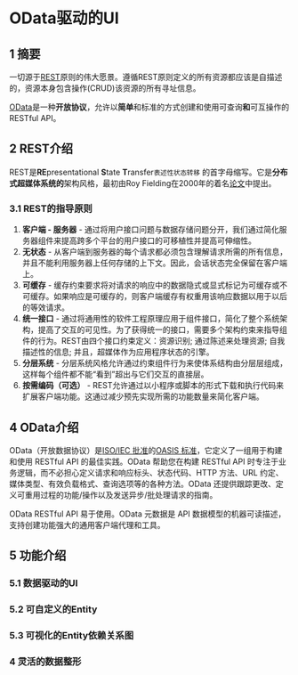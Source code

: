 # OData驱动的UI
## 1 摘要
一切源于[REST](https://www.ics.uci.edu/~fielding/pubs/dissertation/rest_arch_style.htm)原则的伟大愿景。遵循REST原则定义的所有资源都应该是自描述的，资源本身包含操作(CRUD)该资源的所有寻址信息。

[OData](https://www.odata.org/)是一种**开放协议**，允许以**简单**和标准的方式创建和使用可查询**和**可互操作的 RESTful API。

## 2 REST介绍
REST是**RE**presentational **S**tate **T**ransfer`表述性状态转移` 的首字母缩写。它是**分布式超媒体系统的**架构风格，最初由Roy Fielding在2000年的着名[论文](https://www.ics.uci.edu/~fielding/pubs/dissertation/rest_arch_style.htm)中提出。

### 3.1 REST的指导原则
1.  **客户端 - 服务器** - 通过将用户接口问题与数据存储问题分开，我们通过简化服务器组件来提高跨多个平台的用户接口的可移植性并提高可伸缩性。
2.  **无状态** - 从客户端到服务器的每个请求都必须包含理解请求所需的所有信息，并且不能利用服务器上任何存储的上下文。因此，会话状态完全保留在客户端上。
3.  **可缓存** - 缓存约束要求将对请求的响应中的数据隐式或显式标记为可缓存或不可缓存。如果响应是可缓存的，则客户端缓存有权重用该响应数据以用于以后的等效请求。
4.  **统一接口** - 通过将通用性的软件工程原理应用于组件接口，简化了整个系统架构，提高了交互的可见性。为了获得统一的接口，需要多个架构约束来指导组件的行为。REST由四个接口约束定义：资源识别; 通过陈述来处理资源; 自我描述性的信息; 并且，超媒体作为应用程序状态的引擎。
5.  **分层系统** - 分层系统风格允许通过约束组件行为来使体系结构由分层层组成，这样每个组件都不能“看到”超出与它们交互的直接层。
6.  **按需编码（可选）** - REST允许通过以小程序或脚本的形式下载和执行代码来扩展客户端功能。这通过减少预先实现所需的功能数量来简化客户端。

## 4 OData介绍
OData（开放数据协议）是[ISO/IEC 批准](https://www.oasis-open.org/news/pr/iso-iec-jtc-1-approves-oasis-odata-standard-for-open-data-exchange)的[OASIS 标准](https://www.oasis-open.org/committees/tc_home.php?wg_abbrev=odata)，它定义了一组用于构建和使用 RESTful API 的最佳实践。OData 帮助您在构建 RESTful API 时专注于业务逻辑，而不必担心定义请求和响应标头、状态代码、HTTP 方法、URL 约定、媒体类型、有效负载格式、查询选项等的各种方法。OData 还提供跟踪更改、定义可重用过程的功能/操作以及发送异步/批处理请求的指南。

OData RESTful API 易于使用。OData 元数据是 API 数据模型的机器可读描述，支持创建功能强大的通用客户端代理和工具。

## 5 功能介绍
### 5.1 数据驱动的UI
### 5.2 可自定义的Entity
### 5.3 可视化的Entity依赖关系图
### 4 灵活的数据整形


